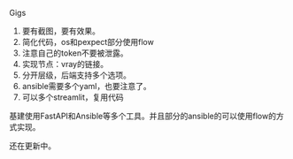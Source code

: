 Gigs

1. 要有截图，要有效果。
2. 简化代码，os和pexpect部分使用flow
3. 注意自己的token不要被泄露。
4. 实现节点：vray的链接。
5. 分开层级，后端支持多个选项。
6. ansible需要多个yaml，也要注意了。
7. 可以多个streamlit，复用代码

基建使用FastAPI和Ansible等多个工具。并且部分的ansible的可以使用flow的方式实现。

还在更新中。

